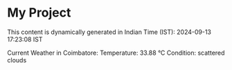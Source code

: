 # My Project

This content is dynamically generated in Indian Time (IST): 2024-09-13 17:23:08 IST


Current Weather in Coimbatore:
Temperature: 33.88 °C
Condition: scattered clouds
